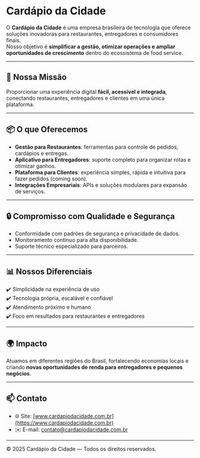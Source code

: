 # Cardápio da Cidade  

O **Cardápio da Cidade** é uma empresa brasileira de tecnologia que oferece soluções inovadoras para restaurantes, entregadores e consumidores finais.  
Nosso objetivo é **simplificar a gestão, otimizar operações e ampliar oportunidades de crescimento** dentro do ecossistema de food service.  

---

## 🚀 Nossa Missão  

Proporcionar uma experiência digital **fácil, acessível e integrada**, conectando restaurantes, entregadores e clientes em uma única plataforma.  

---

## 📦 O que Oferecemos  

- **Gestão para Restaurantes**: ferramentas para controle de pedidos, cardápios e entregas.  
- **Aplicativo para Entregadores**: suporte completo para organizar rotas e otimizar ganhos.  
- **Plataforma para Clientes**: experiência simples, rápida e intuitiva para fazer pedidos (coming soon).  
- **Integrações Empresariais**: APIs e soluções modulares para expansão de serviços.  

---

## 🔒 Compromisso com Qualidade e Segurança  

- Conformidade com padrões de segurança e privacidade de dados.  
- Monitoramento contínuo para alta disponibilidade.  
- Suporte técnico especializado para parceiros.  

---

## 📊 Nossos Diferenciais  

✔️ Simplicidade na experiência de uso  
✔️ Tecnologia própria, escalável e confiável  
✔️ Atendimento próximo e humano  
✔️ Foco em resultados para restaurantes e entregadores  

---

## 🌍 Impacto  

Atuamos em diferentes regiões do Brasil, fortalecendo economias locais e criando **novas oportunidades de renda para entregadores e pequenos negócios**.  

---

## 📫 Contato  

- 🌐 Site: [www.cardapiodacidade.com.br](https://www.cardapiodacidade.com.br)  
- ✉️ E-mail: contato@cardapiodacidade.com.br  

---

© 2025 Cardápio da Cidade — Todos os direitos reservados.  
